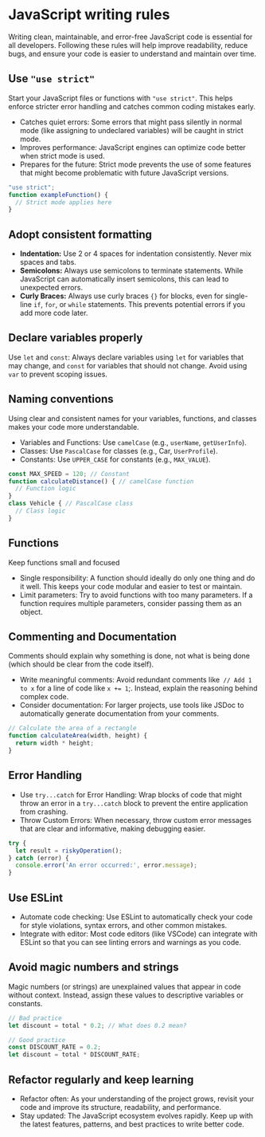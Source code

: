 # JavaScript writing rules

Writing clean, maintainable, and error-free JavaScript code is essential for all developers. Following these rules will help improve readability, reduce bugs, and ensure your code is easier to understand and maintain over time.

## Use `"use strict"`

Start your JavaScript files or functions with `"use strict"`. This helps enforce stricter error handling and catches common coding mistakes early.

- Catches quiet errors: Some errors that might pass silently in normal mode (like assigning to undeclared variables) will be caught in strict mode.
- Improves performance: JavaScript engines can optimize code better when strict mode is used.
- Prepares for the future: Strict mode prevents the use of some features that might become problematic with future JavaScript versions.

``` js
"use strict";
function exampleFunction() {
  // Strict mode applies here
}
```

## Adopt consistent formatting

- **Indentation:** Use 2 or 4 spaces for indentation consistently. Never mix spaces and tabs.
- **Semicolons:** Always use semicolons to terminate statements. While JavaScript can automatically insert semicolons, this can lead to unexpected errors.
- **Curly Braces:** Always use curly braces `{}` for blocks, even for single-line `if`, `for`, or `while` statements. This prevents potential errors if you add more code later.

## Declare variables properly

Use `let` and `const`: Always declare variables using `let` for variables that may change, and `const` for variables that should not change. Avoid using `var` to prevent scoping issues.


## Naming conventions

Using clear and consistent names for your variables, functions, and classes makes your code more understandable.

- Variables and Functions: Use `camelCase` (e.g., `userName`, `getUserInfo`).
- Classes: Use `PascalCase` for classes (e.g., Car, `UserProfile`).
- Constants: Use `UPPER_CASE` for constants (e.g., `MAX_VALUE`).

```js
const MAX_SPEED = 120; // Constant
function calculateDistance() { // camelCase function
  // Function logic
}
class Vehicle { // PascalCase class
  // Class logic
}
```

## Functions

Keep functions small and focused

- Single responsibility: A function should ideally do only one thing and do it well. This keeps your code modular and easier to test or maintain.
- Limit parameters: Try to avoid functions with too many parameters. If a function requires multiple parameters, consider passing them as an object.

## Commenting and Documentation

Comments should explain why something is done, not what is being done (which should be clear from the code itself).

- Write meaningful comments: Avoid redundant comments like` // Add 1 to x` for a line of code like `x += 1`;. Instead, explain the reasoning behind complex code.
- Consider documentation: For larger projects, use tools like JSDoc to automatically generate documentation from your comments.

```js
// Calculate the area of a rectangle
function calculateArea(width, height) {
  return width * height;
}
```


## Error Handling

- Use `try...catch` for Error Handling: Wrap blocks of code that might throw an error in a `try...catch` block to prevent the entire application from crashing.
- Throw Custom Errors: When necessary, throw custom error messages that are clear and informative, making debugging easier.

```js
try {
  let result = riskyOperation();
} catch (error) {
  console.error('An error occurred:', error.message);
}
```

## Use ESLint

- Automate code checking: Use ESLint to automatically check your code for style violations, syntax errors, and other common mistakes.
- Integrate with editor: Most code editors (like VSCode) can integrate with ESLint so that you can see linting errors and warnings as you code.

## Avoid magic numbers and strings

Magic numbers (or strings) are unexplained values that appear in code without context. Instead, assign these values to descriptive variables or constants.

```js
// Bad practice
let discount = total * 0.2; // What does 0.2 mean?

// Good practice
const DISCOUNT_RATE = 0.2;
let discount = total * DISCOUNT_RATE;
```

## Refactor regularly and keep learning

- Refactor often: As your understanding of the project grows, revisit your code and improve its structure, readability, and performance.
- Stay updated: The JavaScript ecosystem evolves rapidly. Keep up with the latest features, patterns, and best practices to write better code.
